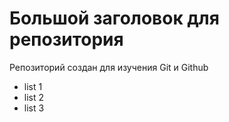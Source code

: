 # Большой заголовок для репозитория
Репозиторий создан для изучения Git и Github

- list 1
- list 2
- list 3
